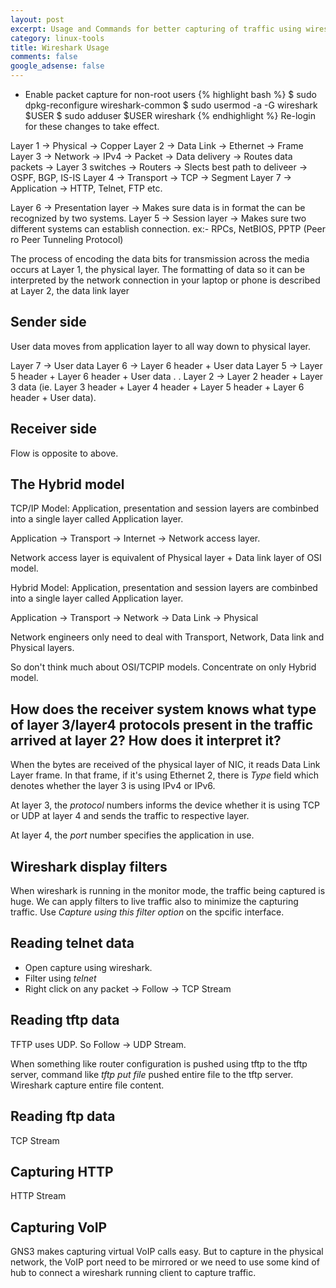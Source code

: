 ```yaml
---
layout: post
excerpt: Usage and Commands for better capturing of traffic using wireshark
category: linux-tools
title: Wireshark Usage
comments: false
google_adsense: false
---
```

* Enable packet capture for non-root users
{% highlight bash %}
$ sudo dpkg-reconfigure wireshark-common
$ sudo usermod -a -G wireshark $USER
$ sudo adduser $USER wireshark
{% endhighlight %}
Re-login for these changes to take effect.

Layer 1 -> Physical -> Copper
Layer 2 -> Data Link -> Ethernet -> Frame
Layer 3 -> Network -> IPv4 -> Packet
	-> Data delivery
		-> Routes data packets
	-> Layer 3 switches
		-> Routers
		-> Slects best path to deliveer
			-> OSPF, BGP, IS-IS
Layer 4 -> Transport -> TCP -> Segment
Layer 7 -> Application -> HTTP, Telnet, FTP etc.

Layer 6 -> Presentation layer -> Makes sure data is in format the can be recognized by two systems.
Layer 5 -> Session layer -> Makes sure two different systems can establish connection. ex:- RPCs, NetBIOS, PPTP (Peer ro Peer Tunneling Protocol)

The process of encoding the data bits for transmission across the media occurs at Layer 1, the physical layer. The formatting of data so it can be interpreted by the network connection in your laptop or phone is described at Layer 2, the data link layer

Sender side
-----------
User data moves from application layer to all way down to physical layer.

Layer 7 -> User data
Layer 6 -> Layer 6 header + User data
Layer 5 -> Layer 5 header + Layer 6 header + User data
.
.
Layer 2 -> Layer 2 header + Layer 3 data (ie. Layer 3 header +  Layer 4 header + Layer 5 header + Layer 6 header + User data).

Receiver side
-------------
Flow is opposite to above.

The Hybrid model
----------------
TCP/IP Model:
Application, presentation and session layers are combinbed into a single layer called Application layer.

Application -> Transport -> Internet -> Network access layer.

Network access layer is equivalent of Physical layer + Data link layer of OSI model.

Hybrid Model:
Application, presentation and session layers are combinbed into a single layer called Application layer.

Application -> Transport -> Network -> Data Link -> Physical

Network engineers only need to deal with Transport, Network, Data link and Physical layers.

So don't think much about OSI/TCPIP models. Concentrate on only Hybrid model.

How does the receiver system knows what type of layer 3/layer4 protocols present in the traffic arrived at layer 2? How does it interpret it?
-------------------
When the bytes are received of the physical layer of NIC, it reads Data Link Layer frame. In that frame, if it's using Ethernet 2, there is *Type* field which denotes whether the layer 3 is using IPv4 or IPv6.

At layer 3, the *protocol* numbers informs the device whether it is using TCP or UDP at layer 4 and sends the traffic to respective layer.

At layer 4, the *port* number specifies the application in use.

## Wireshark display filters
When wireshark is running in the monitor mode, the traffic being captured is huge. We can apply filters to live traffic also to minimize the capturing traffic. Use *Capture using this filter option* on the spcific interface.

Reading telnet data
---------------------
- Open capture using wireshark.
- Filter using *telnet*
- Right click on any packet -> Follow -> TCP Stream

Reading tftp data
-----------------
TFTP uses UDP. So Follow -> UDP Stream.

When something like router configuration is pushed using tftp to the tftp server, command like *tftp put file* pushed entire file to the tftp server. Wireshark capture entire file content.

Reading ftp data
----------------
TCP Stream

Capturing HTTP
--------------
HTTP Stream

Capturing VoIP
--------------
GNS3 makes capturing virtual VoIP calls easy. But to capture in the physical network, the VoIP port need to be mirrored or we need to use some kind of hub to connect a wireshark running client to capture traffic.

